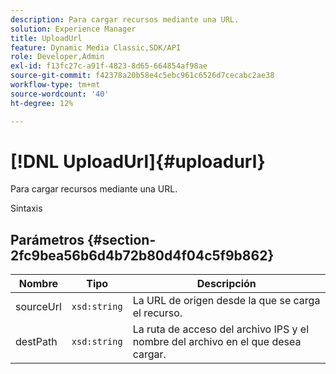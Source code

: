 ```yaml
---
description: Para cargar recursos mediante una URL.
solution: Experience Manager
title: UploadUrl
feature: Dynamic Media Classic,SDK/API
role: Developer,Admin
exl-id: f13fc27c-a91f-4823-8d65-664854af98ae
source-git-commit: f42378a20b58e4c5ebc961c6526d7cecabc2ae38
workflow-type: tm+mt
source-wordcount: '40'
ht-degree: 12%

---
```


# [!DNL UploadUrl]{#uploadurl}

Para cargar recursos mediante una URL.

Sintaxis

## Parámetros {#section-2fc9bea56b6d4b72b80d4f04c5f9b862}

| Nombre | Tipo | Descripción |
|---|---|---|
| sourceUrl | `xsd:string` | La URL de origen desde la que se carga el recurso. |
| destPath | `xsd:string` | La ruta de acceso del archivo IPS y el nombre del archivo en el que desea cargar. |
